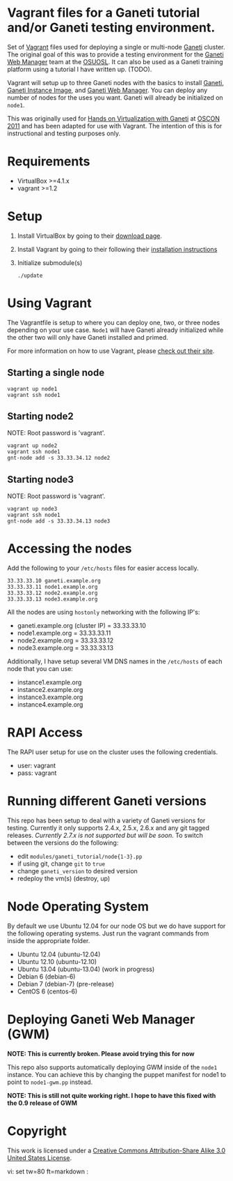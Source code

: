 # Vagrant files for a Ganeti tutorial and/or Ganeti testing environment.

Set of [Vagrant](http://vagrantup.com/) files used for deploying a single or
multi-node [Ganeti](http://code.google.com/p/ganeti/) cluster.  The original
goal of this was to provide a testing environment for the [Ganeti Web
Manager](http://code.osuosl.org/projects/ganeti-webmgr) team at the
[OSUOSL](http://osuosl.org). It can also be used as a Ganeti training platform
using a tutorial I have written up. (TODO).

Vagrant will setup up to three Ganeti nodes with the basics to install
[Ganeti](http://code.google.com/p/ganeti/), [Ganeti Instance
Image](http://code.osuosl.org/projects/ganeti-image), and [Ganeti Web
Manager](http://code.osuosl.org/projects/ganeti-webmgr). You can deploy any
number of nodes for the uses you want. Ganeti will already be initialized on
`node1`.

This was originally used for [Hands on Virtualization with
Ganeti](http://www.oscon.com/oscon2011/public/schedule/detail/18544) at [OSCON
2011](http://oscon.com) and has been adapted for use with Vagrant. The intention
of this is for instructional and testing purposes only.

# Requirements

* VirtualBox >=4.1.x
* vagrant >=1.2

# Setup

1. Install VirtualBox by going to their [download
page](https://www.virtualbox.org/wiki/Downloads).

2. Install Vagrant by going to their following their [installation instructions](http://docs.vagrantup.com/v2/installation/index.html)

3. Initialize submodule(s)

    `./update`

# Using Vagrant

The Vagrantfile is setup to where you can deploy one, two, or three nodes
depending on your use case. `Node1` will have Ganeti already initialized while
the other two will only have Ganeti installed and primed.

For more information on how to use Vagrant, please [check out their
site](http://vagrantup.com/docs/index.html).

## Starting a single node

    vagrant up node1
    vagrant ssh node1

## Starting node2

NOTE: Root password is 'vagrant'.

    vagrant up node2
    vagrant ssh node1
    gnt-node add -s 33.33.34.12 node2

## Starting node3

NOTE: Root password is 'vagrant'.

    vagrant up node3
    vagrant ssh node1
    gnt-node add -s 33.33.34.13 node3

# Accessing the nodes

Add the following to your `/etc/hosts` files for easier access locally.

    33.33.33.10 ganeti.example.org
    33.33.33.11 node1.example.org
    33.33.33.12 node2.example.org
    33.33.33.13 node3.example.org

All the nodes are using `hostonly` networking with the following IP's:

* ganeti.example.org (cluster IP) = 33.33.33.10
* node1.example.org = 33.33.33.11
* node2.example.org = 33.33.33.12
* node3.example.org = 33.33.33.13

Additionally, I have setup several VM DNS names in the `/etc/hosts` of each
node that you can use:

* instance1.example.org
* instance2.example.org
* instance3.example.org
* instance4.example.org

# RAPI Access

The RAPI user setup for use on the cluster uses the following credentials.

* user: vagrant
* pass: vagrant

# Running different Ganeti versions

This repo has been setup to deal with a variety of Ganeti versions for testing.
Currently it only supports 2.4.x, 2.5.x, 2.6.x and any git tagged releases.
*Currently 2.7.x is not supported but will be soon.* To switch between the
versions do the following:

- edit `modules/ganeti_tutorial/node{1-3}.pp`
- if using git, change `git` to `true`
- change `ganeti_version` to desired version
- redeploy the vm(s) (destroy, up)

# Node Operating System

By default we use Ubuntu 12.04 for our node OS but we do have support for the
following operating systems. Just run the vagrant commands from inside the
appropriate folder.

* Ubuntu 12.04 (ubuntu-12.04)
* Ubuntu 12.10 (ubuntu-12.10)
* Ubuntu 13.04 (ubuntu-13.04) (work in progress)
* Debian 6 (debian-6)
* Debian 7 (debian-7) (pre-release)
* CentOS 6 (centos-6)

# Deploying Ganeti Web Manager (GWM)

**NOTE: This is currently broken. Please avoid trying this for now**

This repo also supports automatically deploying GWM inside of the `node1`
instance. You can achieve this by changing the puppet manifest for node1 to
point to `node1-gwm.pp` instead.

**NOTE: This is still not quite working right. I hope to have this fixed with
the 0.9 release of GWM**

# Copyright

This work is licensed under a [Creative Commons Attribution-Share Alike 3.0
United States License](http://creativecommons.org/licenses/by-sa/3.0/us/).

vi: set tw=80 ft=markdown :

